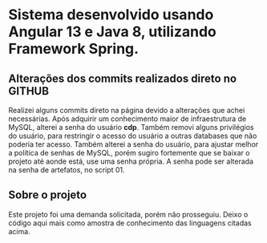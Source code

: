 # Sistema desenvolvido usando Angular 13 e Java 8, utilizando Framework Spring. 
## Alterações dos commits realizados direto no GITHUB

Realizei alguns commits direto na página devido a alterações que achei necessárias. Após adquirir um conhecimento maior de infraestrutura de MySQL, alterei a senha do usuário **cdp**. 
Também removi alguns privilégios do usuário, para restringir o acesso do usuário a outras databases que não poderia ter acesso.
Também alterei a senha do usuário, para ajustar melhor a política de senhas de MySQL, porém sugiro fortemente que se baixar o projeto até aonde está, use uma senha própria. A senha pode ser alterada na senha de artefatos, no script 01.

## Sobre o projeto

Este projeto foi uma demanda solicitada, porém não prosseguiu. Deixo o código aqui mais como amostra de conhecimento das linguagens citadas acima.
